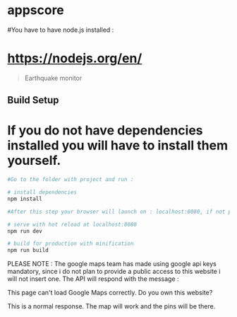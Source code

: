 # appscore
#You have to have node.js installed :

# https://nodejs.org/en/


> Earthquake monitor 

## Build Setup

# If you do not have dependencies installed you will have to install them yourself.

``` bash
#Go to the folder with project and run : 

# install dependencies
npm install

#After this step your browser will launch on : localhost:8080, if not please navigate there .

# serve with hot reload at localhost:8080
npm run dev

# build for production with minification
npm run build
```

PLEASE NOTE : The google maps team has made using google api keys mandatory, since i do not plan to provide a public access to this website i will not insert one. 
 The API will respond with the message :

  This page can't load Google Maps correctly.
    Do you own this website?

This is a normal response. The map will work and the pins will be there.